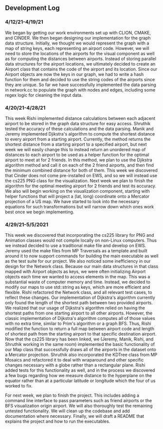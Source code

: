 ## Development Log

### 4/12/21-4/19/21
We began by getting our work environments set up with CLION, CMAKE, and CINDER.
We then began designing our implementation for the graph data structure. Initially,
we thought we would represent the graph with a map of string keys, each representing an airport code.
However, we will need to store the locations of the airports for the visual component as well as for
computing the distances between airports. Instead of storing parallel data structures for the airport locations,
we ultimately decided to create an Airport class that contains the code of the airport and its location.
Since our Airport objects are now the keys in our graph, we had to write a hash function for them and decided to use the
string codes of the airports since they are unique. So far we have successfully implemented the data parsing in network.cc to
populate the graph with nodes and edges, including some regex logic for cleaning the input data.

### 4/20/21-4/28/21
This week Rishi implemented distance calculations between each adjacent airport to be stored in the graph data structure for easy access. Shruthik tested the accuracy of these calculations and the 
data parsing. Manik and Jeremy implemented Djikstra's algorithm to compute the shortest distance to every airport from a starting airport.
 Currently, the method returns the shortest distance from a starting airport to a specified airport, but next week we will easily change
this to instead return an unordered map of distances to each airport to be used as a helper function for the optimal airport to meet at for 2 friends.
In this method, we plan to use the Djikstra algorithm method and call it on each of the 2 friend airports,
and then find the minimum combined distance for both of them. This week we discovered that Cinder does not come pre-installed on EWS, and so we will
instead use the cs225 PNG class for the visualization. Next week we plan to finish the algorithm for the optimal meeting airport for 2 friends 
and test its accuracy. We also will begin working on the visualization component, starting with helper functions that will project a (lat, long) coordinate
onto a Mercator projection of a US map. We have started to look into the necessary equations for such transformations but will narrow down which ones work best once
we begin implementing.

### 4/29/21-5/5/2021
This week we discovered that incorporating the cs225 library for PNG and Animation classes would not compile locally on non-Linux computers. Thus we instead decided to use a traditional make file and develop on EWS. Jeremy used the make files from MP Traversals as a template and built around it to now support commands for building the main executable as well as the test suite for our project. 
We also noticed some inefficiency in our design for the Network class. Because our main data structures in that class mapped with Airport objects as keys, we were often initializing Airport objects each time we wanted to access elements in the map. This was a substantial waste of computer memory and time. Instead, we decided to modify our maps to use std::string as keys, which are more efficient and flexible. Rishi refactored the Network class, and all relevant test cases, to reflect these changes.
Our implementation of Dijkstra's algorithm currently only found the length of the shortest path between two provided airports. We realized that our usage of Dijkstra's algorithm relied on having the shortest paths from one starting airport to all other airports. However, the classic implementation of Dijkstra's algorithm computes all of those values with no extra time, similar to Prim's algorithm or a graph BFS. Thus, Rishi modified the function to return a full map between airport code and length of shortest path from the starting airport to that specific destination airport.
Now that the cs225 library has been linked, we (Jeremy, Manik, Rishi, and Shruthik working in the same room) implemented the basic functionality of our Map class that successfully draws all of the airports in the dataset onto a Mercator projection.
Shruthik also incorporated the KDTree class from MP Mosaics and refactored it to deal with wraparound and other specific changes necessary with a globe rather than a rectangular plane. Rishi added tests for this functionality as well, and in the process we discovered a few bugs regarding how we measure distance to the hyperplane on the equator rather than at a particular latitude or longitude which the four of us worked to fix.

For next week, we plan to finish the project. This includes adding a command line interface to pass parameters such as friend airports or the BFS visualization origin airport. We will also thoroughly test the remaining untested functionality. We will clean up the codebase and add documentation where necessary. Finally, we will draft a README that explains the project and how to run the executables.
